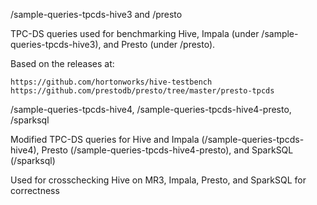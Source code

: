 /sample-queries-tpcds-hive3 and /presto

  TPC-DS queries used for benchmarking Hive, Impala (under /sample-queries-tpcds-hive3), and Presto (under /presto).

  Based on the releases at:

    https://github.com/hortonworks/hive-testbench
    https://github.com/prestodb/presto/tree/master/presto-tpcds

/sample-queries-tpcds-hive4, /sample-queries-tpcds-hive4-presto, /sparksql

  Modified TPC-DS queries for Hive and Impala (/sample-queries-tpcds-hive4), Presto (/sample-queries-tpcds-hive4-presto), and SparkSQL (/sparksql)

  Used for crosschecking Hive on MR3, Impala, Presto, and SparkSQL for correctness

